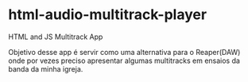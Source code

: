 # html-audio-multitrack-player

HTML and JS Multitrack App

Objetivo desse app é servir como uma alternativa para o Reaper(DAW) onde por vezes preciso apresentar algumas multitracks em ensaios da banda da minha igreja.

